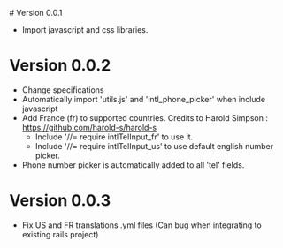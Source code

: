 # Version 0.0.1

  - Import javascript and css libraries.

# Version 0.0.2

  - Change specifications
  - Automatically import 'utils.js' and 'intl_phone_picker' when include javascript
  - Add France (fr) to supported countries. Credits to Harold Simpson : https://github.com/harold-s/harold-s
    - Include '//= require intlTelInput_fr' to use it.
    - Include '//= require intlTelInput_us' to use default english number picker.
  - Phone number picker is automatically added to all 'tel' fields.

# Version 0.0.3

  - Fix US and FR translations .yml files (Can bug when integrating to existing rails project)

